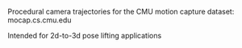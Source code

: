 Procedural camera trajectories for the CMU motion capture dataset: mocap.cs.cmu.edu

Intended for 2d-to-3d pose lifting applications
